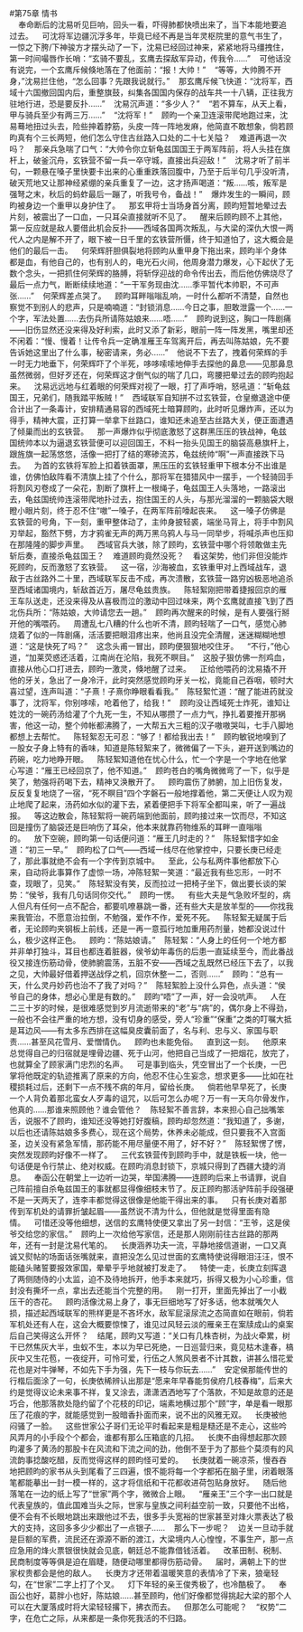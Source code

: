 #第75章 情书<br />    奉命断后的沈易听见巨响，回头一看，吓得肺都快喷出来了，当下本能地要追过去。    可沈将军边疆沉浮多年，毕竟已经不再是当年灵枢院里的意气书生了，一惊之下胯/下神骏方才摆头动了一下，沈易已经回过神来，紧紧地将马缰拽住，第一时间嘬唇作长哨：“玄骑不要乱，玄鹰去探敌军异动，传我令……”    可他话没有说完，一个玄鹰斥候倏地落在了他面前：“报！大帅！”    “等等，大帅腾不开身，”沈易拦住他，“怎么回事？先跟我说就行。”    那玄鹰斥候飞快道：“沈将军，西域十六国撤回国内后，重整旗鼓，纠集各国国内保存的战车共一十八辆，正往我方驻地行进，恐是要反扑……”    沈易沉声道：“多少人？”    “若不算车，从天上看，甲与骑兵至少有两三万……”    “沈将军！”    顾昀一个亲卫连滚带爬地跑过来，沈易蓦地扭过头去，险些抻着脖筋，头皮一阵一阵地发麻，他简直不敢想象，倘若顾昀真有个三长两短，他们怎么守住古丝路入口处的二十七关隘？    难道再退一次吗？    那亲兵急喘了口气：“大帅令你立斩龟兹国国王于两军阵前，将人头挂在旗杆上，破釜沉舟，玄铁营不留一兵一卒守城，直接出兵迎敌！”    沈易才听了前半句，一颗悬在嗓子里快要卡出来的心重重跌落回腹中，乃至于后半句几乎没听清，破天荒地又让那神经紧绷的亲兵重复了一边，这才扬声喝道：“叛……咳，叛军是强弩之末，秋后的蚂蚱最后一蹦了，听我号令，备战！”    爆炸发生的一瞬间，顾昀被身边一个重甲以身护住了。    那玄甲将士当场身首分离，顾昀短暂地晕过去片刻，被震出了一口血，一只耳朵直接就听不见了。    醒来后顾昀顾不上其他，第一反应就是敌人要借此机会反扑——西域各国两次叛乱，与大梁的深仇大恨一两代人之内是解不开了，眼下被一日千里的玄铁营所慑，终于知道怕了，这大概会是他们的最后一击。    何荣辉肝胆俱裂地将顾昀从重甲身下拖出来，顾昀半个身体都是血，有他自己的，也有别人的，电光石火间，他周身潜力爆发，心下起伏了无数个念头，一把抓住何荣辉的胳膊，将斩俘迎战的命令传出去，而后他仿佛烧尽了最后一点力气，断断续续地道：“一干军务现由沈……季平暂代本帅职，不可声张……”    何荣辉差点哭了。    顾昀耳畔嗡嗡乱响，一时什么都听不清楚，自然也察觉不到别人的悲声，只是喃喃道：“封锁消息……今日之事，胆敢泄露一个……一个字，军法处置……去伤兵所请陈姑娘来……唔……”    顾昀说到这，胸口一阵剧痛——旧伤显然还没来得及好利索，此时又添了新彩，眼前一阵一阵发黑，嘴里却还不闲着：“慢、慢着！让传令兵一定确准雁王车驾离开后，再去叫陈姑娘，先不要告诉她这里出了什么事，秘密请来，务必……”    他说不下去了，拽着何荣辉的手一时无力地垂下，何荣辉吓了个半死，哆哆嗦嗦地伸手去探他的鼻息——见那鼻息虽然微弱，但好歹还在，何荣辉这才倒气似的喘了几口，弯腰把晕过去的顾昀抱起来。    沈易远远地与红着眼的何荣辉对视了一眼，打了声呼哨，怒吼道：“斩龟兹国王，兄弟们，随我踏平叛贼！”    西域联军自知拼不过玄铁营，仓皇撤退途中便合计出了一条毒计，安排精通易容的西域死士暗算顾昀，此时听见爆炸声，还以为得手，精神大震，正打算一举拿下丝路口，谁知还未追至古丝路大关，便正面遭遇了倾巢而出的玄铁营。    那一声爆炸似乎彻底激怒了这群黑压压的铁战神，龟兹国统帅本以为逼退玄铁营便可以迎回国王，不料一抬头见国王的脑袋高悬旗杆上，跟旌旗一起荡悠悠，活像一把打了结的寒碜流苏，龟兹统帅“啊”一声直接跌下马去。    为首的玄铁将军脸上扣着铁面罩，黑压压的玄铁轻重甲下根本分不出谁是谁，仿佛怕敌阵看不清旗上挂了个什么，那将军在猎猎风中一摆手，一个轻骑回手将割风刃卷成了一朵花，割断了旗杆上一根绳子，龟兹国王人头落地，一路滚出去，龟兹国统帅连滚带爬地扑过去，抱住国王的人头，与那光溜溜的一颗脑袋大眼瞪小眼片刻，终于忍不住“嗷”一嗓子，在两军阵前嚎起丧来。    这一嗓子仿佛是玄铁营的号角，下一刻，重甲整体动了，主帅身披轻裘，端坐马背上，将手中割风刃举起，豁然下劈，方才鸦雀无声的两万黑乌鸦人与马一同举步，将喊杀声也压抑在那隆隆的脚步声里。    西域官兵大骇，除了顾昀，玄铁营中哪个将领敢做主先斩后奏，直接杀龟兹国王？    难道顾昀竟然没死？    看这架势，他们非但没能炸死顾昀，反而激怒了玄铁营。    这一宿，沙海被血，玄铁重甲对上西域战车，退敌于古丝路外二十里，西域联军反击不成，再次溃散，玄铁营一路穷凶极恶地追杀至西域诸国境内，斩敌首近万，屠尽龟兹贵族。    陈轻絮刚把带着捷报回京的雁王车队送走，还没来得及从喜极而泣的激动中回过味来，两个玄鹰就直接飞到了西北伤兵所：“陈姑娘，大帅请您去一趟。”    顾昀再次醒来的时候，是有人要强行掰开他的嘴喂药。    周遭乱七八糟的什么也听不清，顾昀轻喘了一口气，感觉心肺烧着了似的一阵剧痛，活活要把眼泪疼出来，他尚且没完全清醒，迷迷糊糊地想道：“这是快死了吗？”    这念头甫一冒出，顾昀便狠狠地咬住牙。    “不行，”他心道，“加莱荧惑还活着，江南尚在沦陷，我死不瞑目。”    这股子狠仿佛一剂鸡血，直接从他心口打进去，顾昀一激灵，倏地醒了过来。    正给他喂药的沈易撬不开他的牙关，急出了一身冷汗，此时突然感觉顾昀牙关一松，竟能自己吞咽，顿时大喜过望，连声叫道：“子熹！子熹你睁眼看看我。”    陈轻絮忙道：“醒了能进药就没事了，沈将军，你别哆嗦，呛着他了，给我！”    顾昀没让西域死士炸死，谁知让姓沈的一碗药汤给灌了个九死一生，不知从哪攒了一点力气，挣扎着要推开那祸害，他这一动，整个帅帐都沸腾了，一大帮五大三粗的汉子嗷嗷哭叫，七手八脚地都想上去帮忙。    陈轻絮忍无可忍：“够了！都给我出去！”    顾昀敏锐地嗅到了一股女子身上特有的香味，知道是陈轻絮来了，微微偏了一下头，避开送到嘴边的药碗，吃力地睁开眼。    陈轻絮知道他在忧心什么，忙一个字是一个字地在他掌心写道：“雁王已经回京了，他不知道。”    顾昀苍白的嘴角微微弯了一下，似乎是笑了，勉强将药喝下去，精神又涣散开了。    顾昀震伤了肺腑，加上旧伤复发，反反复复地烧了一宿，“死不瞑目”四个字磐石一般地撑着他，第二天便让人叹为观止地爬了起来，汤药如水似的灌下去，紧着便把手下将军全都叫来，听了一遍战报。    等这边散会，陈轻絮将一碗药端到他面前，顾昀接过来一饮而尽，不知这回是撞伤了脑袋还是巨响伤了耳朵，他本来就靠药物维系的耳畔一直嗡嗡的。    放下空碗，顾昀第一句话便问道：“雁王几时走的？”    陈轻絮惜字如金道：“初三一早。”    顾昀松了口气——西域一线尽在他掌控中，只要长庚已经走了，那此事就绝不会有一个字传到京城中。    至此，公与私两件事他都放下心来，自动将此事算作了虚惊一场，冲陈轻絮一笑道：“最近我有些忘形，一时不查，现眼了，见笑。”    陈轻絮没有笑，反而拉过一把椅子坐下，做出要长谈的架势：“侯爷，我有几句话同你交代。”    顾昀一愣。    有些大夫是气急败坏型的，病人但凡有任何一点不配合，都要叽嘹暴跳一番，还有些大夫是放羊型的——你找我来我管治，不愿意治拉倒，不勉强，爱作不作，爱死不死。    陈轻絮无疑属于后者，无论顾昀夹钢板上前线，还是一再一意孤行地加重用药剂量，她都没说过什么，极少这样正色。    顾昀：“陈姑娘请。”    陈轻絮：“人身上的任何一个地方都并非单打独斗，耳目也都连着脏器，侯爷幼年毒伤的后患一直延续至今，而此番战役又接连伤筋动骨，使肺腑震荡，五脏不安——西域之乱既然已经压下去了，以我之见，大帅最好借着押送战俘之机，回京休整一二，否则……”    顾昀：“总有一天，什么灵丹妙药也治不了我了对吗？”    陈轻絮脸上没什么异色，点头道：“侯爷自己的身体，想必心里是有数的。”    顾昀“唔”了一声，好一会没吭声。    人在二三十岁的时候，是很难感觉到岁月流逝带来的“老”与“病”的，偶尔身上不得劲，一般也不会往严重的地方想，没有切身的感受，旁人“珍重”“保重”之类的叮嘱大抵是耳边风——有太多东西排在这幅臭皮囊前面了，名与利、忠与义、家国与职责……甚至风花雪月、爱憎情仇。    顾昀也未能免俗。    直到这一刻。    他原来总觉得自己的归宿就是埋骨边疆、死于山河，他把自己当成了一把烟花，放完了，也就算全了顾家满门忠烈的名声。    可是事到临头，凭空冒出了一个长庚，一巴掌将他既定的轨迹推离了原来的方向，他忍不住心生妄念，想求更多——比如在社稷损耗过后，还剩下一点不残不病的年月，留给长庚。    倘若他早早死了，长庚一个人背负着那北蛮女人歹毒的诅咒，以后可怎么办呢？万一有一天乌尔骨发作，他真的……那谁来照顾他？谁会管他？    陈轻絮不善言辞，本来担心自己拙嘴笨舌，说服不了顾昀，谁知还没等她打好腹稿，顾昀却忽然道：“我知道了，多谢，以后也还请陈姑娘多多费心，现在这个局势，休养未必能成，但只要我不入宫面圣，边关没有紧急军情，那药能不用尽量便不用了，好不好？”    陈轻絮愣了愣，突然发现顾昀好像不一样了。    三代玄铁营传到顾昀手中，就是铁板一块，他一句话便是令行禁止、绝对权威。在顾昀消息封锁下，京城只得到了西疆大捷的消息。    奉函公在朝堂上一边听一边哭，举国沸腾——连顾昀后来上书请罪，说自己阵前擅自杀龟兹国王的事就都显得像细枝末节了。反正顾昀那活驴阵前手段强硬不是一天两天了，连李丰都觉得这很像是他能干得出来的事。    只有长庚对着那传到军机处的请罪折皱起眉——虽然说不清为什么，但他就是觉得里面有隐情。    可惜还没等他细想，送信的玄鹰特使便又拿出了另一封信：“王爷，这是侯爷交给您的家信。”    顾昀上一次给他写家信，还是那人刚刚前往古丝路的那两年，还有一封是沈易代笔的。    长庚涵养功夫一流，平静地接信道谢，一口又真诚又熨帖的场面话张嘴就来，直把没怎么见过世面的玄鹰特使说得眼泪汪汪，恨不能磕头赌誓要报效家国，晕晕乎乎地就被打发走了。    特使一走，长庚立刻挥退了两侧随侍的小太监，迫不及待地拆开，他手本来就巧，拆得又极为小心珍重，信封没有撕坏一点，拿出去还能当个完整的用。    刚一打开，里面先掉出了一小截压干的杏花。    顾昀活像沈易上身了，事无巨细地写了好多话，他本就嘴欠人损，描述起西域联军的熊样更是不吝坏水，敌军屁滚尿流之态简直如在眼前，倘若军机处还有人在，这会大概要惊悚了，谁见过风轻云淡的雁亲王在案牍成山的桌案后自己笑得这么开怀？    结尾，顾昀又写道：“关口有几株杏树，为战火牵累，树干已然焦灰大半，虫蚁不生，本以为早已死绝，一日巡营归来，竟见枯木逢春，槁灰中又生花苞，一夜绽开，可怜可爱，行伍之人煞风景者不计其数，讲甚么惜花爱花也是对牛弹琴，不如先下手为强，先下一枝与你玩去……”    安定侯那能传世的行楷后面涂了一句，长庚依稀辨认出那是“愿来年早春能剪侯府几枝春梅”，后来大约是觉得议论未来事不祥，复又涂去，潇潇洒洒地写了个落款，不知是故意的还是巧合，他那落款处隐约留了个花枝的印记，端素地横过那个“顾”字，单是看一眼那压了花痕的字，就能感觉到一股暗香扑面而来，说不出的风雅无双。    长庚被他闷骚了一脸。    这些世家公子哥们无论平时看起来是粗是糙还是不走心，这些吟风弄月的小手段个个都会，谁都有那么压箱底的几招。    长庚不由得想起那次顾昀灌多了黄汤的那股卡在风流和下流之间的劲，他倒不至于为了那些个莫须有的风流韵事捻酸吃醋，反而觉得这样的顾昀怪可爱的。    长庚就着一碗凉茶，慢吞吞地把顾昀的家书从头到尾看了三四遍，恨不能将每一个字都拓在脑子里，闭着眼落笔都能摹出一封一模一样的，这才将信纸和干花都收进荷包贴身放好。    随后他落笔在一边的纸上写了“世家”两个字，微微合上眼。    “雁亲王”三个字一出口就是代表皇族的，值此国难当头之际，世家与皇族之间利益空前一致，只要他不出格，便不会有不长眼地跳出来跟他过不去，很多手头宽裕的世家甚至对烽火票表达了极大的支持，这回多多少少都出了一点银子……    那么下一步呢？    边关一旦动手就是巨额的军费，流民还在源源不断的渡江，大梁境内人心惶惶，不事生产，那一点应急用的烽火票银很快就会见底，朝廷总不能靠借钱活着。    改革田制、税制、民商制度等等俱是迫在眉睫，随便动哪里都得伤筋动骨。    届时，满朝上下的世家权贵都会是他的敌人。    长庚方才还带着温暖笑意的表情冷了下来，狼毫轻勾，在“世家”二字上打了个叉。    灯下年轻的亲王俊秀极了，也冷酷极了。    奉函公也好，葛胖小也好，陈姑娘……甚至顾昀，他们好像都觉得挑起大梁的那个人可以在大厦落成时将大梁轻轻撂下，拂衣而去。    但那怎么可能呢？    “权势”二字，在危亡之际，从来都是一条你死我活的不归路。